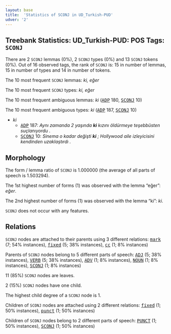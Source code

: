 ```yaml
---
layout: base
title:  'Statistics of SCONJ in UD_Turkish-PUD'
udver: '2'
---
```


## Treebank Statistics: UD_Turkish-PUD: POS Tags: `SCONJ`

There are 2 `SCONJ` lemmas (0%), 2 `SCONJ` types (0%) and 13 `SCONJ` tokens (0%).
Out of 16 observed tags, the rank of `SCONJ` is: 15 in number of lemmas, 15 in number of types and 14 in number of tokens.

The 10 most frequent `SCONJ` lemmas: <em>ki, eğer</em>

The 10 most frequent `SCONJ` types:  <em>ki, eğer</em>

The 10 most frequent ambiguous lemmas: <em>ki</em> (<tt><a href="tr_pud-pos-ADP.html">ADP</a></tt> 180, <tt><a href="tr_pud-pos-SCONJ.html">SCONJ</a></tt> 10)

The 10 most frequent ambiguous types:  <em>ki</em> (<tt><a href="tr_pud-pos-ADP.html">ADP</a></tt> 187, <tt><a href="tr_pud-pos-SCONJ.html">SCONJ</a></tt> 10)


* <em>ki</em>
  * <tt><a href="tr_pud-pos-ADP.html">ADP</a></tt> 187: <em>Aynı zamanda 2 yaşında <b>ki</b> kızını öldürmeye teşebbüsten suçlanıyordu .</em>
  * <tt><a href="tr_pud-pos-SCONJ.html">SCONJ</a></tt> 10: <em>Sinema o kadar değişti <b>ki</b> ; Hollywood aile izleyicisini kendinden uzaklaştırdı .</em>

## Morphology

The form / lemma ratio of `SCONJ` is 1.000000 (the average of all parts of speech is 1.503294).

The 1st highest number of forms (1) was observed with the lemma “eğer”: <em>eğer</em>.

The 2nd highest number of forms (1) was observed with the lemma “ki”: <em>ki</em>.

`SCONJ` does not occur with any features.


## Relations

`SCONJ` nodes are attached to their parents using 3 different relations: <tt><a href="tr_pud-dep-mark.html">mark</a></tt> (7; 54% instances), <tt><a href="tr_pud-dep-fixed.html">fixed</a></tt> (5; 38% instances), <tt><a href="tr_pud-dep-cc.html">cc</a></tt> (1; 8% instances)

Parents of `SCONJ` nodes belong to 5 different parts of speech: <tt><a href="tr_pud-pos-ADJ.html">ADJ</a></tt> (5; 38% instances), <tt><a href="tr_pud-pos-VERB.html">VERB</a></tt> (5; 38% instances), <tt><a href="tr_pud-pos-ADV.html">ADV</a></tt> (1; 8% instances), <tt><a href="tr_pud-pos-NOUN.html">NOUN</a></tt> (1; 8% instances), <tt><a href="tr_pud-pos-SCONJ.html">SCONJ</a></tt> (1; 8% instances)

11 (85%) `SCONJ` nodes are leaves.

2 (15%) `SCONJ` nodes have one child.

The highest child degree of a `SCONJ` node is 1.

Children of `SCONJ` nodes are attached using 2 different relations: <tt><a href="tr_pud-dep-fixed.html">fixed</a></tt> (1; 50% instances), <tt><a href="tr_pud-dep-punct.html">punct</a></tt> (1; 50% instances)

Children of `SCONJ` nodes belong to 2 different parts of speech: <tt><a href="tr_pud-pos-PUNCT.html">PUNCT</a></tt> (1; 50% instances), <tt><a href="tr_pud-pos-SCONJ.html">SCONJ</a></tt> (1; 50% instances)

